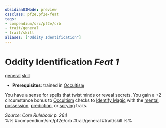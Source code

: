 ```yaml
---
obsidianUIMode: preview
cssclass: pf2e,pf2e-feat
tags:
- compendium/src/pf2e/crb
- trait/general
- trait/skill
aliases: ["Oddity Identification"]
---
```

# Oddity Identification  *Feat 1*  
[general](../../rules/traits/general.md)  [skill](../../rules/traits/skill.md)  

- **Prerequisites**: trained in [Occultism](../skills.md#Occultism)

You have a sense for spells that twist minds or reveal secrets. You gain a +2 circumstance bonus to [Occultism](../skills.md#Occultism) checks to [Identify Magic](../../rules/actions/identify-magic.md) with the [mental](../../rules/traits/mental.md), [possession](../../rules/traits/possession.md), [prediction](../../rules/traits/prediction.md), or [scrying](../../rules/traits/scrying.md) traits.

*Source: Core Rulebook p. 264*  
%% #compendium/src/pf2e/crb #trait/general #trait/skill %%